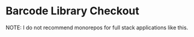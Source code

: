 # Barcode Library Checkout

NOTE: I do not recommend monorepos for full stack applications like this.
